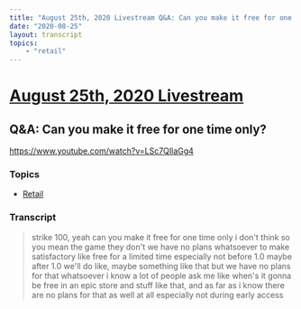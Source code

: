 ```yaml
---
title: "August 25th, 2020 Livestream Q&A: Can you make it free for one time only?"
date: "2020-08-25"
layout: transcript
topics:
    - "retail"
---
```

# [August 25th, 2020 Livestream](../2020-08-25.md)
## Q&A: Can you make it free for one time only?
https://www.youtube.com/watch?v=LSc7QIlaGg4

### Topics
* [Retail](../topics/retail.md)

### Transcript

> strike 100, yeah can you make it free for one time only i don't think so you mean the game they don't we have no plans whatsoever to make satisfactory like free for a limited time especially not before 1.0 maybe after 1.0 we'll do like, maybe something like that but we have no plans for that whatsoever i know a lot of people ask me like when's it gonna be free in an epic store and stuff like that, and as far as i know there are no plans for that as well at all especially not during early access
